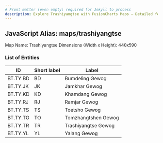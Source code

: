 ```yaml
---
# Front matter (even empty) required for Jekyll to process
description: Explore Trashiyangtse with FusionCharts Maps – Detailed features for seamless integration. Try now & enhance your data visualization today! 
---
```


## JavaScript Alias: maps/trashiyangtse

Map Name: Trashiyangtse
Dimensions (Width x Height): 440x590

### List of Entities

ID | Short label | Label
---|---|---|
BT.TY.BD|BD|Bumdeling Gewog
BT.TY.JK|JK|Jamkhar Gewog
BT.TY.KD|KD|Khamdang Gewog
BT.TY.RJ|RJ|Ramjar Gewog
BT.TY.TS|TS|Toetsho Gewog
BT.TY.TO|TO|Tomzhangtshen Gewog
BT.TY.TR|TR|Trashiyangtse Gewog
BT.TY.YL|YL|Yalang Gewog